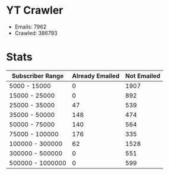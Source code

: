 # YT Crawler
- Emails: 7962
- Crawled: 386793

# Stats
| Subscriber Range  | Already Emailed | Not Emailed |
|-------|-------|-------|
| 5000 - 15000 | 0 | 1907 |
| 15000 - 25000 | 0 | 892 |
| 25000 - 35000 | 47 | 539 |
| 35000 - 50000 | 148 | 474 |
| 50000 - 75000 | 140 | 564 |
| 75000 - 100000 | 176 | 335 |
| 100000 - 300000 | 62 | 1528 |
| 300000 - 500000 | 0 | 551 |
| 500000 - 1000000 | 0 | 599 |

